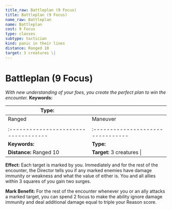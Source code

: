 ```yaml
---
title_raw: Battleplan (9 Focus)
title: Battleplan (9 Focus)
name_raw: Battleplan
name: Battleplan
cost: 9 Focus
type: classes
subtype: tactician
kind: panic in their lines
distance: Ranged 10
target: 3 creatures \|
---
```


# Battleplan (9 Focus)

*With new understanding of your foes, you create the perfect plan to win the encounter.* **Keywords:**

| **Type:**                            |                                   |
| ------------------------------------ | --------------------------------- |
| Ranged                               | Maneuver                          |
|                                      |                                   |
| :----------------------------------- | :-------------------------------- |
| **Keywords:**                        | **Type:**                         |
| **Distance:** Ranged 10              | **Target:** 3 creatures \|        |

**Effect:** Each target is marked by you. Immediately and for the rest of the encounter, the Director tells you if any marked enemies have damage immunity or weakness and what the value of either is. You and all allies within 3 squares of you gain two surges.

**Mark Benefit:** For the rest of the encounter whenever you or an ally attacks a marked target, you can spend 2 focus to make the ability ignore damage immunity and deal additional damage equal to triple your Reason score.

